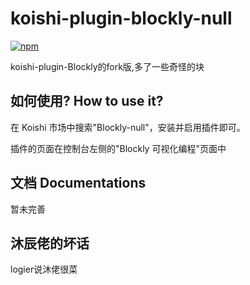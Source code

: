 # koishi-plugin-blockly-null
[![npm](https://img.shields.io/npm/v/koishi-plugin-blockly-null?style=flat-square)](https://www.npmjs.com/package/koishi-plugin-blockly-null)


koishi-plugin-Blockly的fork版,多了一些奇怪的块

## 如何使用? How to use it?
在 Koishi 市场中搜索"Blockly-null"，安装并启用插件即可。


插件的页面在控制台左侧的"Blockly 可视化编程"页面中


## 文档 Documentations
暂未完善


## 沐辰佬的坏话
logier说沐佬很菜